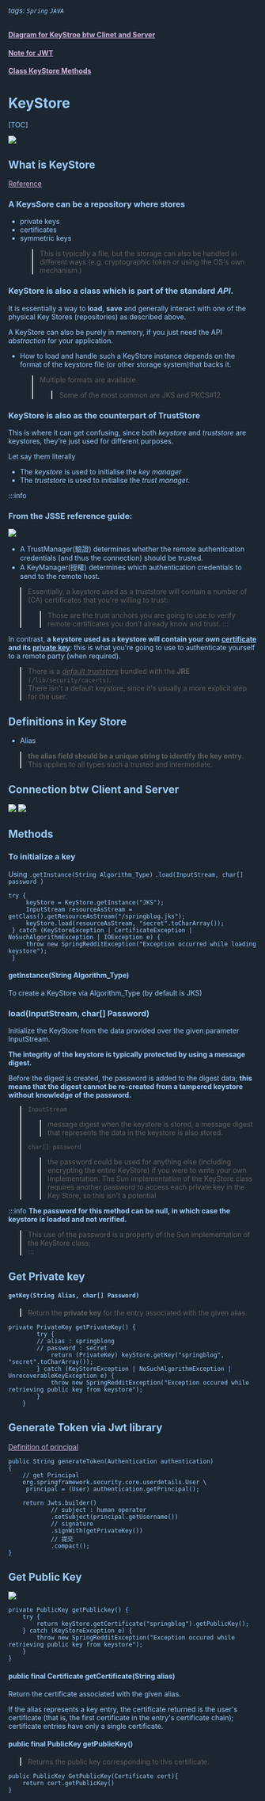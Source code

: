 ###### tags: `Spring` `JAVA`
#### [Diagram for KeyStroe btw Clinet and Server](http://support.sas.com/rnd/javadoc/93/Foundation/com/sas/net/ssl/doc-files/jsse_index.html)
#### [Note for JWT](/o9RYmd2DR96e4XId64Ao5w)

#### [Class KeyStore Methods](https://docstore.mik.ua/orelly/java-ent/security/ch11_02.htm)

# KeyStore
[TOC]

![](https://i.imgur.com/h2jzGzv.png)

## What is KeyStore

[Reference](https://reurl.cc/kVYaN9)

### A KeysSore can be a **repository** where stores
- private keys
- certificates 
- symmetric keys 
    > This is typically a file, but the storage can also be handled in different ways (e.g. cryptographic token or using the OS's own mechanism.)


### KeyStore is also a class which is part of the standard *API*.

It is essentially a way to **load**, **save** and generally interact with one of the physical Key Stores (repositories) as described above. 

A KeyStore can also be purely in memory, if you just need the API *abstraction* for your application.

- How to load and handle such a KeyStore instance depends on the format of the keystore file (or other storage system)that backs it.
    > Multiple formats are available. 
    >> Some of the most common are JKS and PKCS#12


### KeyStore is also as the counterpart of TrustStore

This is where it can get confusing, since both *keystore* and *truststore* are keystores, they're just used for different purposes.  

Let say them literally
- The *keystore* is used to initialise the *key manager*
- The *truststore* is used to initialise the *trust manage*r. 

:::info
### From the JSSE reference guide:
![](https://i.imgur.com/4pttWPY.png)

- A TrustManager(驗證) determines whether the remote authentication credentials (and thus the connection) should be trusted.
- A KeyManager(授權) determines which authentication credentials to send to the remote host.

> Essentially, a keystore used as a truststore will contain a number of (CA) certificates that you're willing to trust:
>> Those are the trust anchors you are going to use to verify remote certificates you don't already know and trust. 
:::

 

In contrast, **a keystore used as a keystore will contain your own <u>certificate</u> and its <u>private key</u>**: this is what you're going to use to authenticate yourself to a remote party (when required).

>There is a _<u>default truststore</u>_ bundled with the **JRE** `(/lib/security/cacerts)`.  
> There isn't a default keystore, since it's usually a more explicit step for the user.



## Definitions in Key Store
- Alias
 > **the alias field should be a unique string to identify the key entry**.  
 > This applies to all types such a trusted and intermediate.

## Connection btw Client and Server 

![](https://i.imgur.com/3pF4fE5.png)
![](https://i.imgur.com/FilgCjC.png)




## Methods

### To initialize a key 
Using
`.getInstance(String Algorithm_Type)`
`.load(InputStream, char[] password )`
```java=
try { 
     keyStore = KeyStore.getInstance("JKS");
     InputStream resourceAsStream = getClass().getResourceAsStream("/springblog.jks");
     keyStore.load(resourceAsStream, "secret".toCharArray());
 } catch (KeyStoreException | CertificateException | NoSuchAlgorithmException | IOException e) {
     throw new SpringRedditException("Exception occurred while loading keystore");
 }
```

#### getInstance(String Algorithm_Type)

To create a KeyStore via Algorithm_Type (by default is JKS)

### load(InputStream, char[] Password)

Initialize the KeyStore from the data provided over the given parameter InputStream.  

**The integrity of the keystore is typically protected by using a message digest.**

Before the digest is created, the password is added to the digest data; **this means that the digest cannot be re-created from a tampered keystore without knowledge of the password.**  


> `InputStream`
>> message digest
>> when the keystore is stored, a message digest that represents the data in the keystore is also stored.  
>
> `char[] password`
>> the password could be used for anything else (including encrypting the entire KeyStore) if you were to write your own implementation. 
>> The Sun implementation of the KeyStore class requires another password to access each private key in the Key Store, so this isn't a potential 

:::info
**The password for this method can be null, in which case the keystore is loaded and not verified.**  
> This use of the password is a property of the Sun implementation of the KeyStore class;  
:::

## Get Private key

#### `getKey(String Alias, char[] Password)`
> Return the **private key** for the entry associated with the given alias. 

```java=
private PrivateKey getPrivateKey() {
        try {
        // alias : springblong
        // password : secret 
            return (PrivateKey) keyStore.getKey("springblog", "secret".toCharArray());
        } catch (KeyStoreException | NoSuchAlgorithmException | UnrecoverableKeyException e) {
            throw new SpringRedditException("Exception occured while retrieving public key from keystore");
        }
    }
```

## Generate Token via Jwt library

[Definition of principal](/CrTB3w_mRm-2SFVF648fpw)

```java=
public String generateToken(Authentication authentication) 
{
    // get Principal
    org.springframework.security.core.userdetails.User \
     principal = (User) authentication.getPrincipal();
    
    return Jwts.builder()
            // subject : human operator
            .setSubject(principal.getUsername())
            // signature
            .signWith(getPrivateKey())
            // 提交
            .compact();
}
```

## Get Public Key

![](https://i.imgur.com/l4GMn1u.png)
```java=
private PublicKey getPublickey() {
    try {
        return keyStore.getCertificate("springblog").getPublicKey();
    } catch (KeyStoreException e) {
        throw new SpringRedditException("Exception occured while retrieving public key from keystore");
    }
}
```

#### public final Certificate getCertificate(String alias) 
Return the certificate associated with the given alias. 

If the alias represents a key entry, the certificate returned is the user's certificate (that is, the first certificate in the entry's certificate chain); 
certificate entries have only a single certificate. 

#### public final PublicKey getPublicKey()
> Returns the public key corresponding to this certificate.
```java=
public PublicKey GetPublicKey(Certificate cert){
    return cert.getPublicKey()
}
```


<style>
html,
body, 
.ui-content,
/*Section*/
.ui-toc-dropdown{
    background-color: #1B2631;
    color: #9BCBFC;
}

body > .ui-infobar {
    display: none;
}
.ui-view-area > .ui-infobar {
    display: block ;
    color: #5D6D7E ;
}

.markdown-body h1,
.markdown-body h2,
.markdown-body h3,
.markdown-body h4,
.markdown-body h5,
.markdown-body blockquote{	
    /*#7FFFD4*/
    /*#59FFFF*/
    color: #7FFFD4;
}


/*---FORM---*/
  .form-control {
    background: #333;
    color: #fff;
  }

  .form-control::placeholder,
  .form-control::-webkit-input-placeholder,
  .form-control:-moz-placeholder,
  .form-control::-moz-placeholder,
  .form-control:-ms-input-placeholder {
    color: #eee;
    
  }



/* navbar for bearbeiten, beides, Anzeigen 當游標指向這些物件時的顏色 */
.navbar .btn-group label.btn-default:focus,
.navbar .btn-group label.btn-default:hover {
background-color: #273746;
color: #eee;
border-color: yellow;
}

/* navbar for bearbeiten, beides, Anzeigen while activing */
.navbar .btn-group label.active {
background-color: #555;
color: #eee;
border-color: ;
}

.navbar .btn-group label.active:focus,
.navbar .btn-group label.active:hover {
background-color: #555;
color: #eee;
border-color: #555;
}

.navbar-default .btn-link:focus,
.navbar-default .btn-link:hover {
    color: #eee;
}

.navbar-default .navbar-nav>.open>a,
.navbar-default .navbar-nav>.open>a:focus,
.navbar-default .navbar-nav>.open>a:hover {
background-color: #555;
}

.dropdown-header {
color: #aaa;
}

.dropdown-menu {
background-color: #222;
border: 1px solid #555;
border-top: none;
}
.dropdown-menu>li>a {
color: #eee;
}

.dropdown-menu>li>a:focus,
.dropdown-menu>li>a:hover {
background-color: #555555;
color: #eee;
}


/* > */
.markdown-body blockquote {
color: #9BCBFC ;
border-left-color: #B22222 ;
font-size: 16px;
}

.markdown-body h6{
    color: gold;
}
.markdown-body h1,
.markdown-body h2 {
    border-bottom-color: #5D6D7E;
    border-bottom-style: ;
    border-bottom-width: 3px;
}

.markdown-body h1 .octicon-link,
.markdown-body h2 .octicon-link,
.markdown-body h3 .octicon-link,
.markdown-body h4 .octicon-link,
.markdown-body h5 .octicon-link,
.markdown-body h6 .octicon-link {
    color: yellow;
}

.markdown-body img {
    background-color: transparent;
}

.ui-toc-dropdown .nav>.active:focus>a, .ui-toc-dropdown .nav>.active:hover>a, .ui-toc-dropdown .nav>.active>a {
    color: gold;
    border-left: 2px solid white;
}

.expand-toggle:hover, 
.expand-toggle:focus, 
.back-to-top:hover, 
.back-to-top:focus, 
.go-to-bottom:hover, 
.go-to-bottom:focus {
    color: gold;
}

/* [](htpp://) */
a,.open-files-container li.selected a {
    color: #D2B4DE;
}
/* == == */
.markdown-body mark,
mark 
{
    background-color: #708090 !important ;
    color: gold;
    margin: .1em;
    padding: .1em .2em;
    font-family: Helvetica;
}
/* `` */
.markdown-body code,
.markdown-body tt {
    color: #eee;
    background-color: #424a55;
}
/* ``` ``` */
.markdown-body pre {
background-color: #1e1e1e;
border: 1px solid #555 !important;
color: #dfdfdf;
}

/* scroll bar */
.ui-edit-area .ui-resizable-handle.ui-resizable-e {
background-color: #303030;
border: 1px solid #303030;
box-shadow: none;
}

.token.char {
color: #7ec699;
}

.token.variable {
color: #BD63C5;
}

.token.regex {
color: #d16969;
}

.token.operator {
color: #DCDCDC;
background: transparent;
}

.token.url {
color: #67cdcc;
}

.token.important,
.token.bold {
font-weight: bold;
}

.token.italic {
font-style: italic;
}

.token.entity {
cursor: help;
}

.token.inserted {
color: green;
}
